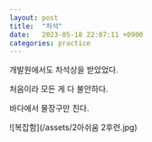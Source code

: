 ```yaml
---
layout: post
title:  "차석"
date:   2023-05-18 22:07:11 +0900
categories: practice
---
```

개발원에서도 차석상을 받았었다.

처음이라 모든 게 다 불안하다. 

바다에서 물장구만 친다.

![복잡함](/assets/2아쉬움 2후련.jpg)
